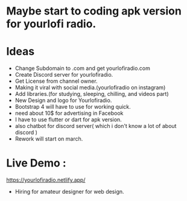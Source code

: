 # Maybe start to coding apk version for yourlofi radio.

# Ideas

- Change Subdomain to .com and get yourlofiradio.com
- Create Discord server for yourlofiradio.
- Get License from channel owner.
- Making it viral with social media.(yourlofiradio on instagram)
- Add libraries.(for studying, sleeping, chilling, and videos part)
- New Design and logo for Yourlofiradio.
- Bootstrap 4 will have to use for working quick.
- need about 10$ for advertising in Facebook
- I have to use flutter or dart for apk version.
- also chatbot for discord server( which i don't know a lot of about discord )
- Rework will start on march.

# Live Demo :

https://yourlofiradio.netlify.app/  

- Hiring for amateur designer for web design.
